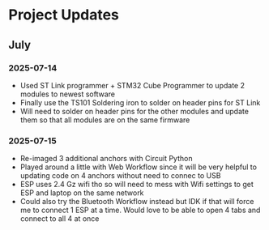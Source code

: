 # Project Updates


## July

### 2025-07-14
- Used ST Link programmer + STM32 Cube Programmer to update 2 modules to newest software
- Finally use the TS101 Soldering iron to solder on header pins for ST Link
- Will need to solder on header pins for the other modules and update them so that all modules are on the same firmware

### 2025-07-15
- Re-imaged 3 additional anchors with Circuit Python
- Played around a little with Web Workflow since it will be very helpful to updating code on 4 anchors without need to connec to USB
- ESP uses 2.4 Gz wifi tho so will need to mess with Wifi settings to get ESP and laptop on the same network
- Could also try the Bluetooth Workflow instead but IDK if that will force me to connect 1 ESP at a time. Would love to be able to open 4 tabs and connect to all 4 at once